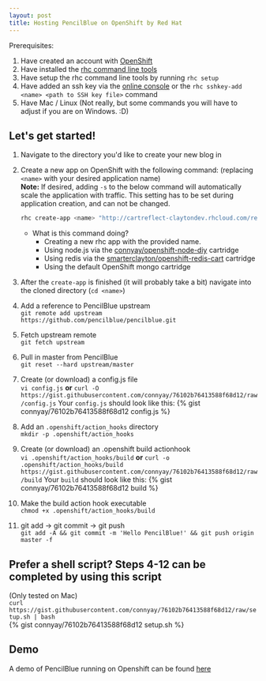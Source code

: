 ```yaml
---
layout: post
title: Hosting PencilBlue on OpenShift by Red Hat
---
```


Prerequisites:

1. Have created an account with [OpenShift](https://www.openshift.com/app/account/new)
2. Have installed the [rhc command line tools](https://developers.openshift.com/en/getting-started-client-tools.html)
3. Have setup the rhc command line tools by running `rhc setup`
4. Have added an ssh key via the [online console](https://openshift.redhat.com/app/console/settings) or the `rhc sshkey-add <name> <path to SSH key file>` command
5. Have Mac / Linux (Not really, but some commands you will have to adjust if you are on Windows. :D)


## Let's get started!

1. Navigate to the directory you'd like to create your new blog in
2. Create a new app on OpenShift with the following command: (replacing `<name>` with your desired application name)  
    **Note:** If desired, adding `-s` to the below command will automatically scale the application with traffic. This setting has to be set during application creation, and can not be changed.

    ```bash
    rhc create-app <name> "http://cartreflect-claytondev.rhcloud.com/reflect?github=connyay/openshift-node-diy" "http://cartreflect-claytondev.rhcloud.com/reflect?github=smarterclayton/openshift-redis-cart" mongodb-2.4
    ```
    - What is this command doing?
        - Creating a new rhc app with the provided name.
        - Using node.js via the [connyay/openshift-node-diy](https://github.com/connyay/openshift-node-diy) cartridge
        - Using redis via the [smarterclayton/openshift-redis-cart](https://github.com/smarterclayton/openshift-redis-cart) cartridge
        - Using the default OpenShift mongo cartridge
  
3. After the `create-app` is finished (it will probably take a bit) navigate into the cloned directory (`cd <name>`)
4. Add a reference to PencilBlue upstream  
    `git remote add upstream https://github.com/pencilblue/pencilblue.git`
5. Fetch upstream remote  
    `git fetch upstream`
6. Pull in master from PencilBlue  
    `git reset --hard upstream/master`
7. Create (or download) a config.js file  
    `vi config.js` **or** `curl -O https://gist.githubusercontent.com/connyay/76102b76413588f68d12/raw/config.js`
    Your `config.js` should look like this: 
    {% gist connyay/76102b76413588f68d12 config.js %}
8. Add an `.openshift/action_hooks` directory  
    `mkdir -p .openshift/action_hooks`
9. Create (or download) an .openshift build actionhook  
    `vi .openshift/action_hooks/build` **or** `curl -o .openshift/action_hooks/build https://gist.githubusercontent.com/connyay/76102b76413588f68d12/raw/build`
    Your `build` should look like this: 
    {% gist connyay/76102b76413588f68d12 build %}
10. Make the build action hook executable  
    `chmod +x .openshift/action_hooks/build`
12. git add -> git commit -> git push  
    `git add -A && git commit -m 'Hello PencilBlue!' && git push origin master -f`


## Prefer a shell script? Steps 4-12 can be completed by using this script
(Only tested on Mac)  
`curl https://gist.githubusercontent.com/connyay/76102b76413588f68d12/raw/setup.sh | bash`  
{% gist connyay/76102b76413588f68d12 setup.sh %}


## Demo
A demo of PencilBlue running on Openshift can be found [here](https://pencilblue-connyay.rhcloud.com/article/hello-openshift)
